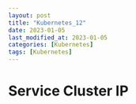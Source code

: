 ```yaml
---
layout: post
title: "Kubernetes_12"
date: 2023-01-05
last_modified_at: 2023-01-05
categories: [Kubernetes]
tags: [Kubernetes]
---
```


# Service Cluster IP
